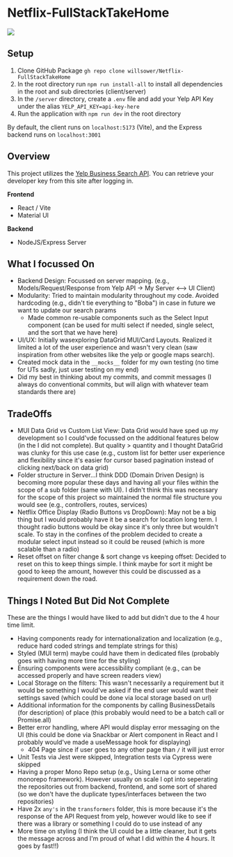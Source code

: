 # Netflix-FullStackTakeHome

![](./assets/UI.gif)

## Setup

1. Clone GitHub Package `gh repo clone willsower/Netflix-FullStackTakeHome`
2. In the root directory run `npm run install-all` to install all dependencies in the root and sub directories (client/server)
3. In the `/server` directory, create a `.env` file and add your Yelp API Key under the alias `YELP_API_KEY=api-key-here`
4. Run the application with `npm run dev` in the root directory

By default, the client runs on `localhost:5173` (Vite), and the Express backend runs on `localhost:3001`

## Overview

This project utilizes the [Yelp Business Search API](https://docs.developer.yelp.com/reference/v3_business_search). You can retrieve your developer key from this site after logging in.

**Frontend**
- React / Vite
- Material UI

**Backend**
- NodeJS/Express Server

## What I focussed On

- Backend Design: Focussed on server mapping. (e.g., Models/Request/Response from Yelp API -> My Server <--> UI Client)
- Modularity: Tried to maintain modularity throughout my code. Avoided hardcoding (e.g., didn't tie everything to "Boba") in case in future we want to update our search params
  - Made common re-usable components such as the Select Input component (can be used for multi select if needed, single select, and the sort that we have here)
- UI/UX: Initially wasexploring DataGrid MUI/Card Layouts. Realized it limited a lot of the user experience and wasn't very clean (saw inspiration from other websites like the yelp or google maps search).
- Created mock data in the `__mocks__` folder for my own testing (no time for UTs sadly, just user testing on my end)
- Did my best in thinking about my commits, and commit messages (I always do conventional commits, but will align with whatever team standards there are)
 
## TradeOffs

- MUI Data Grid vs Custom List View: Data Grid would have sped up my development so I could'vde focussed on the additional features below (in the I did not complete). But quality > quantity and I thought DataGrid was clunky for this use case (e.g., custom list for better user experience and flexibility since it's easier for cursor based pagination instead of clicking next/back on data grid)
- Folder structure in Server...I think DDD (Domain Driven Design) is becoming more popular these days and having all your files within the scope of a sub folder (same with UI). I didn't think this was necessary for the scope of this project so maintained the normal file structure you would see (e.g., controllers, routes, services)
- Netflix Office Display (Radio Buttons vs DropDown): May not be a big thing but I would probably have it be a search for location long term. I thought radio buttons would be okay since it's only three but wouldn't scale. To stay in the confines of the problem decided to create a modular select input instead so it could be reused (which is more scalable than a radio)
- Reset offset on filter change & sort change vs keeping offset: Decided to reset on this to keep things simple. I think maybe for sort it might be good to keep the amount, however this could be discussed as a requirement down the road.

## Things I Noted But Did Not Complete

These are the things I would have liked to add but didn't due to the 4 hour time limit.

- Having components ready for internationalization and localization (e.g., reduce hard coded strings and template strings for this)
- Styled (MUI term) maybe could have them in dedicated files (probably goes with having more time for the styling)
- Ensuring components were accessibility compliant (e.g., can be accessed properly and have screen readers view)
- Local Storage on the filters: This wasn't necessarily a requirement but it would be something I would've asked if the end user would want their settings saved (which could be done via local storage based on url)
- Additional information for the components by calling BusinessDetails (for description) of place (this probably would need to be a batch call or Promise.all)
- Better error handling, where API would display error messaging on the UI (this could be done via Snackbar or Alert component in React and I probably would've made a useMessage hook for displaying)
  - 404 Page since if user goes to any other page than `/` it will just error
- Unit Tests via Jest were skipped, Integration tests via Cypress were skipped
- Having a proper Mono Repo setup (e.g., Using Lerna or some other monorepo framework). However usually on scale I opt into seperating the repositories out from backend, frontend, and some sort of shared (so we don't have the duplicate types/interfaces between the two repositories)
- Have 2x `any's` in the `transformers` folder, this is more because it's the response of the API Request from yelp, however would like to see if there was a library or something I could do to use instead of any
- More time on styling (I think the UI could be a little cleaner, but it gets the message across and I'm proud of what I did within the 4 hours. It goes by fast!!)
